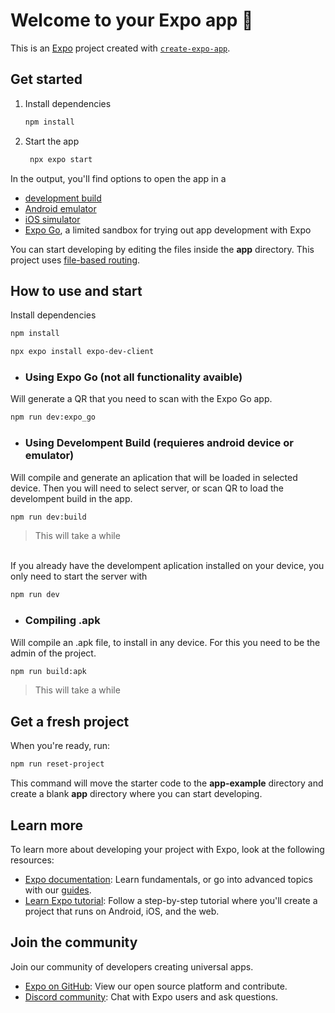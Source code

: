 # Welcome to your Expo app 👋

This is an [Expo](https://expo.dev) project created with [`create-expo-app`](https://www.npmjs.com/package/create-expo-app).

## Get started

1. Install dependencies

   ```bash
   npm install
   ```

2. Start the app

   ```bash
    npx expo start
   ```

In the output, you'll find options to open the app in a

- [development build](https://docs.expo.dev/develop/development-builds/introduction/)
- [Android emulator](https://docs.expo.dev/workflow/android-studio-emulator/)
- [iOS simulator](https://docs.expo.dev/workflow/ios-simulator/)
- [Expo Go](https://expo.dev/go), a limited sandbox for trying out app development with Expo

You can start developing by editing the files inside the **app** directory. This project uses [file-based routing](https://docs.expo.dev/router/introduction).

## How to use and start
Install dependencies
```bash
npm install

npx expo install expo-dev-client
```

- ### Using Expo Go (not all functionality avaible)
Will generate a QR that you need to scan with the Expo Go app.
```bash
npm run dev:expo_go
```

- ### Using Develompent Build (requieres android device or emulator)
Will compile and generate an aplication that will be loaded in selected device.
Then you will need to select server, or scan QR to load the develompent build in the app.
```bash
npm run dev:build
```
> This will take a while
> 
<br>
If you already have the develompent aplication installed on your device, you only need to start the server with

```bash
npm run dev
```

- ### Compiling .apk
Will compile an .apk file, to install in any device. For this you need to be the admin of the project.
```bash
npm run build:apk
```
> This will take a while

## Get a fresh project

When you're ready, run:

```bash
npm run reset-project
```

This command will move the starter code to the **app-example** directory and create a blank **app** directory where you can start developing.

## Learn more

To learn more about developing your project with Expo, look at the following resources:

- [Expo documentation](https://docs.expo.dev/): Learn fundamentals, or go into advanced topics with our [guides](https://docs.expo.dev/guides).
- [Learn Expo tutorial](https://docs.expo.dev/tutorial/introduction/): Follow a step-by-step tutorial where you'll create a project that runs on Android, iOS, and the web.

## Join the community

Join our community of developers creating universal apps.

- [Expo on GitHub](https://github.com/expo/expo): View our open source platform and contribute.
- [Discord community](https://chat.expo.dev): Chat with Expo users and ask questions.
